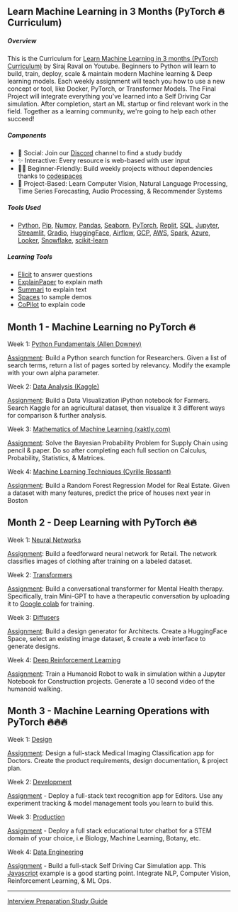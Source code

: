 ## Learn Machine Learning in 3 Months (PyTorch 🔥 Curriculum)

##### Overview

This is the Curriculum  for [Learn Machine Learning in 3 months (PyTorch Curriculum)](https://youtu.be/9rDhY1P3YLA) by Siraj Raval on Youtube. Beginners to Python will learn to build, train, deploy, scale & maintain modern Machine learning & Deep learning models. Each weekly assignment will teach you how to use a new concept or tool, like Docker, PyTorch, or Transformer Models. The Final Project will integrate everything you've learned into a Self Driving Car simulation. After completion, start an ML startup or find relevant work in the field. Together as a learning community, we're going to help each other succeed! 

##### Components
- 🤝 Social: Join our [Discord](http://wizards.herokuapp.com) channel to find a study buddy
- ✨ Interactive: Every resource is web-based with user input
- 🧑‍🎓 Beginner-Friendly: Build weekly projects without dependencies thanks to [codespaces](https://github.com/codespaces)
- 🤖 Project-Based: Learn Computer Vision, Natural Language Processing, Time Series Forecasting, Audio Processing, & Recommender Systems

##### Tools Used 
- [Python](https://www.python.org/downloads/), [Pip](https://pip.pypa.io/en/stable/installation/), [Numpy](https://numpy.org/), [Pandas](https://pandas.pydata.org/), [Seaborn](https://seaborn.pydata.org/), [PyTorch](https://pytorch.org/), [Replit](https://replit.com/), [SQL](https://www.w3schools.com/sql/), [Jupyter](https://jupyter.org/), [Streamlit](https://streamlit.io/), [Gradio](https://www.gradio.app/), [HuggingFace](https://huggingface.co/docs), [Airflow](https://airflow.apache.org/), [GCP](https://cloud.google.com/), [AWS](https://aws.amazon.com/), [Spark](https://spark.apache.org/), [Azure](https://azure.microsoft.com/en-us/), [Looker](https://www.looker.com/), [Snowflake](https://www.snowflake.com/en/), [scikit-learn](https://scikit-learn.org/stable/)


##### Learning Tools
-  [Elicit](https://elicit.org) to answer questions  
-  [ExplainPaper](https://explainpaper.com) to explain math
-  [Summari](https://summari.com) to explain text
-  [Spaces](https://huggingface.co/spaces) to sample demos 
-  [CoPilot](https://githubnext.com/projects/copilot-labs/) to explain code

## Month 1 - Machine Learning no PyTorch 🔥 

Week 1: [Python Fundamentals (Allen Downey)](https://allendowney.github.io/DSIRP/index.html)

[Assignment](https://allendowney.github.io/DSIRP/pagerank.html): Build a Python search function for Researchers. Given a list of search terms, return a list of pages sorted by relevancy. Modify the example with your own alpha parameter.

Week 2: [Data Analysis (Kaggle)](https://www.kaggle.com/learn)

[Assignment](https://www.kaggle.com/code/scratchpad/notebookf0199fb21f/edit): Build a Data Visualization iPython notebook for Farmers. Search Kaggle for an agricultural dataset, then visualize it 3 different ways for comparison & further analysis.

Week 3: [Mathematics of Machine Learning (xaktly.com)](http://www.xaktly.com/XMathMain.html)

[Assignment](http://www.xaktly.com/ProbabilityBayesian.html): Solve the Bayesian Probability Problem for Supply Chain using pencil & paper. Do so after completing each full section on Calculus, Probability, Statistics, & Matrices. 

Week 4: [Machine Learning Techniques (Cyrille Rossant)](https://github.com/ipython-books/cookbook-2nd)

[Assignment](https://github.com/ipython-books/cookbook-2nd/blob/master/chapter08_ml/06_random_forest.md): Build a Random Forest Regression Model for Real Estate. Given a dataset with many features, predict the price of houses next year in Boston

## Month 2 - Deep Learning with PyTorch 🔥🔥

Week 1: [Neural Networks](http://d2l.ai/)

[Assignment](http://d2l.ai/chapter_linear-classification/image-classification-dataset.html): Build a feedforward neural network for Retail. The network classifies images of clothing after training on a labeled dataset. 

Week 2: [Transformers](https://huggingface.co/course/chapter1/1) 

[Assignment](https://github.com/karpathy/minGPT/blob/master/mingpt/model.py): Build a conversational transformer for Mental Health therapy. Specifically, train Mini-GPT to have a therapeutic conversation by uploading it to [Google colab](https://colab.research.google.com/) for training. 

Week 3: [Diffusers](https://www.fast.ai/posts/part2-2022-preview.html)

[Assignment](https://huggingface.co/spaces): Build a design generator for Architects. Create a HuggingFace Space, select an existing image dataset, & create a web interface to generate designs.

Week 4: [Deep Reinforcement Learning](https://simoninithomas.github.io/deep-rl-course/)

[Assignment](https://colab.research.google.com/github/deepmind/mujoco/blob/main/python/LQR.ipynb#scrollTo=dDLihz5hk9Wt): Train a Humanoid Robot to walk in simulation within a Jupyter Notebook for Construction projects. Generate a 10 second video of the humanoid walking.

## Month 3 - Machine Learning Operations with PyTorch 🔥🔥🔥

Week 1: [Design](https://madewithml.com/)

[Assignment](https://madewithml.com/courses/mlops/design/): Design a full-stack Medical Imaging Classification app for Doctors. Create the product requirements, design documentation, & project plan. 

Week 2: [Development](https://fullstackdeeplearning.com/course/2022/)

[Assignment](https://fullstackdeeplearning.com/course/2022/lab-7-web-deployment/) - Deploy a full-stack text recognition app for Editors. Use any experiment tracking & model management tools you learn to build this.

Week 3: [Production](https://github.com/DataTalksClub/mlops-zoomcamp)

[Assignment](https://github.com/DataTalksClub/mlops-zoomcamp/tree/main/07-project) - Deploy a full stack educational tutor chatbot for a STEM domain of your choice, i.e Biology, Machine Learning, Botany, etc.

Week 4: [Data Engineering](https://github.com/DataTalksClub/data-engineering-zoomcamp/)

[Assignment](https://github.com/DataTalksClub/data-engineering-zoomcamp/tree/main/week_7_project) - Build a full-stack Self Driving Car Simulation app. This [Javascript](https://github.com/omuryildirim/before-evening) example is a good starting point. Integrate NLP, Computer Vision, Reinforcement Learning, & ML Ops. 

---------------------

[Interview Preparation Study Guide](https://www.techinterviewhandbook.org/)
